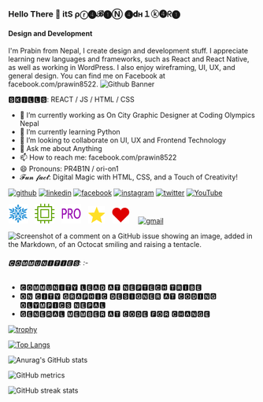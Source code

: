 ### Hello There 👋 itS ρⓡ❹𝓑❶Ⓝ ❹𝐝н１ⓚ❹ᖇ❶
#### Design and Development
I'm Prabin from Nepal, I create design and development stuff. I appreciate learning new languages and frameworks, such as React and React Native, as well as working
 in WordPress. I also enjoy wireframing, UI, UX, and general design. You can find me on Facebook at facebook.com/prawin8522.
![Github Banner ](https://github.com/ori-on1/ori-on1/assets/107096370/886f5233-2aea-432b-94f4-637a292f8865)

🆂🅺🅸🅻🅻🆂:  REACT / JS / HTML / CSS

- 🔭 I’m currently working as On City Graphic Designer at Coding Olympics Nepal 
- 🌱 I’m currently learning Python 
- 👯 I’m looking to collaborate on UI, UX and Frontend Technology 
- 💬 Ask me about Anything 
- 📫 How to reach me: facebook.com/prawin8522 
- 😄 Pronouns: PR4B1N / ori-on1  
- 𝓕𝓾𝓷 𝓯𝓪𝓬𝓽: Digital Magic with HTML, CSS, and a Touch of Creativity! 


[<img src='https://cdn.jsdelivr.net/npm/simple-icons@3.0.1/icons/github.svg' alt='github' height='40'>](https://github.com/github.com/ori-on1)  [<img src='https://cdn.jsdelivr.net/npm/simple-icons@3.0.1/icons/linkedin.svg' alt='linkedin' height='40'>](https://www.linkedin.com/in/linkedin.com/in/prabin-adhikari/)  [<img src='https://cdn.jsdelivr.net/npm/simple-icons@3.0.1/icons/facebook.svg' alt='facebook' height='40'>](https://www.facebook.com/facebook.com/prawin8522)  [<img src='https://cdn.jsdelivr.net/npm/simple-icons@3.0.1/icons/instagram.svg' alt='instagram' height='40'>](https://www.instagram.com/instagram.com/prawin8522/)  [<img src='https://cdn.jsdelivr.net/npm/simple-icons@3.0.1/icons/twitter.svg' alt='twitter' height='40'>](https://twitter.com/twitter.com/PrabinA60668202)  [<img src='https://cdn.jsdelivr.net/npm/simple-icons@3.0.1/icons/youtube.svg' alt='YouTube' height='40'>](https://www.youtube.com/channel/UCZxO9V9qqMZ9GXgDeaq1UZw)   

<a href='https://archiveprogram.github.com/'><img src='https://raw.githubusercontent.com/acervenky/animated-github-badges/master/assets/acbadge.gif' width='40' height='40'></a> <a href='https://docs.github.com/en/developers'><img src='https://raw.githubusercontent.com/acervenky/animated-github-badges/master/assets/devbadge.gif' width='40' height='40'></a> <a href='https://github.com/pricing'><img src='https://raw.githubusercontent.com/acervenky/animated-github-badges/master/assets/pro.gif' width='40' height='40'></a> <a href='https://stars.github.com/'><img src='https://raw.githubusercontent.com/acervenky/animated-github-badges/master/assets/starbadge.gif' width='35' height='35'></a> <a href='https://docs.github.com/en/github/supporting-the-open-source-community-with-github-sponsors'><img src='https://raw.githubusercontent.com/acervenky/animated-github-badges/master/assets/sponsorbadge.gif' width='35' height='35'></a> 
[<img src='https://cdn.jsdelivr.net/npm/simple-icons@3.0.1/icons/gmail.svg' alt='gmail' height='40'>](prabin8522@gmail.com)  



![Screenshot of a comment on a GitHub issue showing an image, added in the Markdown, of an Octocat smiling and raising a tentacle.](https://myoctocat.com/assets/images/base-octocat.svg)





###### 🅲🅾🅼🅼🆄🅽🅸🆃🅸🅴🆂: :-
- 🅲🅾🅼🅼🆄🅽🅸🆃🆈 🅻🅴🅰🅳 🅰🆃 🅽🅴🅿🆃🅴🅲🅷 🆃🆁🅸🅱🅴
- 🅾🅽 🅲🅸🆃🆈 🅶🆁🅰🅿🅷🅸🅲 🅳🅴🆂🅸🅶🅽🅴🆁 🅰🆃 🅲🅾🅳🅸🅽🅶 🅾🅻🆈🅼🅿🅸🅲🆂 🅽🅴🅿🅰🅻
- 🅶🅴🅽🅴🆁🅰🅻 🅼🅴🅼🅱🅴🆁 🅰🆃 🅲🅾🅳🅴 🅵🅾🆁 🅲🅷🅰🅽🅶🅴













[![trophy](https://github-profile-trophy.vercel.app/?username=ryo-ma&theme=onedark)](https://github.com/ryo-ma/github-profile-trophy)

[![Top Langs](https://github-readme-stats.vercel.app/api/top-langs/?username=ori-on1)](https://github.com/anuraghazra/github-readme-stats)


![Anurag's GitHub stats](https://github-readme-stats.vercel.app/api?username=ori-on1&show_icons=true&theme=transparent)   

![GitHub metrics](https://metrics.lecoq.io/ori-on1)  

![GitHub streak stats](https://streak-stats.demolab.com/?user=ori-on1)  

  
